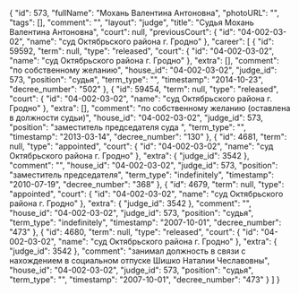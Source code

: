 {
    "id": 573,
    "fullName": "Мохань Валентина Антоновна",
    "photoURL": "",
    "tags": [],
    "comment": "",
    "layout": "judge",
    "title": "Судья Мохань Валентина Антоновна",
    "court": null,
    "previousCourt": {
        "id": "04-002-03-02",
        "name": "суд Октябрьского района г. Гродно"
    },
    "career": [
        {
            "id": 59592,
            "term": null,
            "type": "released",
            "court": {
                "id": "04-002-03-02",
                "name": "суд Октябрьского района г. Гродно"
            },
            "extra": [],
            "comment": "по собственному желанию",
            "house_id": "04-002-03-02",
            "judge_id": 573,
            "position": "судья",
            "term_type": "",
            "timestamp": "2014-10-23",
            "decree_number": "502"
        },
        {
            "id": 59454,
            "term": null,
            "type": "released",
            "court": {
                "id": "04-002-03-02",
                "name": "суд Октябрьского района г. Гродно"
            },
            "extra": [],
            "comment": "по собственному желанию (оставлена в должности судьи)",
            "house_id": "04-002-03-02",
            "judge_id": 573,
            "position": "заместитель председателя суда ",
            "term_type": "",
            "timestamp": "2013-03-14",
            "decree_number": "130"
        },
        {
            "id": 4681,
            "term": null,
            "type": "appointed",
            "court": {
                "id": "04-002-03-02",
                "name": "суд Октябрьского района г. Гродно"
            },
            "extra": {
                "judge_id": 3542
            },
            "comment": "",
            "house_id": "04-002-03-02",
            "judge_id": 573,
            "position": "заместитель председателя",
            "term_type": "indefinitely",
            "timestamp": "2010-07-19",
            "decree_number": "368"
        },
        {
            "id": 4679,
            "term": null,
            "type": "appointed",
            "court": {
                "id": "04-002-03-02",
                "name": "суд Октябрьского района г. Гродно"
            },
            "extra": {
                "judge_id": 3542
            },
            "comment": "",
            "house_id": "04-002-03-02",
            "judge_id": 573,
            "position": "судья",
            "term_type": "indefinitely",
            "timestamp": "2007-10-01",
            "decree_number": "473"
        },
        {
            "id": 4680,
            "term": null,
            "type": "released",
            "court": {
                "id": "04-002-03-02",
                "name": "суд Октябрьского района г. Гродно"
            },
            "extra": {
                "judge_id": 3542
            },
            "comment": "занимал должность в связи с нахождением в социальном отпуске Шишко Наталии Чеславовны",
            "house_id": "04-002-03-02",
            "judge_id": 573,
            "position": "судья",
            "term_type": "",
            "timestamp": "2007-10-01",
            "decree_number": "473"
        }
    ]
}
